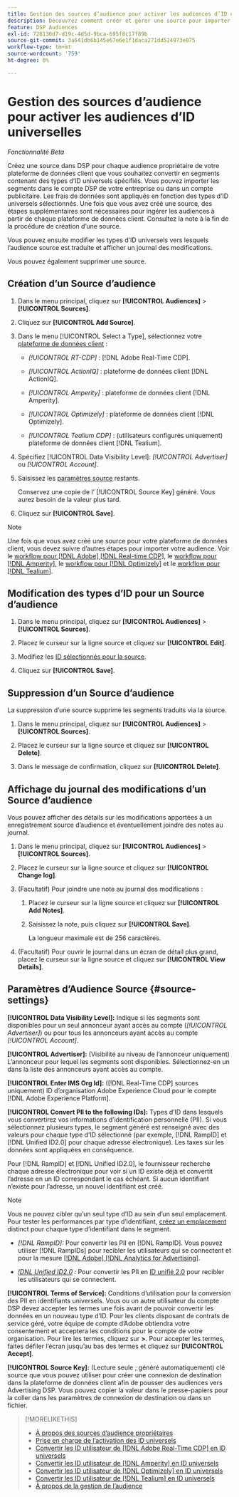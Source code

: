 ```yaml
---
title: Gestion des sources d’audience pour activer les audiences d’ID universelles
description: Découvrez comment créer et gérer une source pour importer des audiences de votre plateforme de données client et les convertir en segments contenant des ID universels.
feature: DSP Audiences
exl-id: 728130d7-d19c-4d5d-9bca-695f8c17f89b
source-git-commit: 3a641db6b145e67e6e1f1daca271dd524973e075
workflow-type: tm+mt
source-wordcount: '759'
ht-degree: 0%

---
```


# Gestion des sources d’audience pour activer les audiences d’ID universelles

*Fonctionnalité Beta*

Créez une source dans DSP pour chaque audience propriétaire de votre plateforme de données client que vous souhaitez convertir en segments contenant des types d’ID universels spécifiés. Vous pouvez importer les segments dans le compte DSP de votre entreprise ou dans un compte publicitaire. Les frais de données sont appliqués en fonction des types d’ID universels sélectionnés. Une fois que vous avez créé une source, des étapes supplémentaires sont nécessaires pour ingérer les audiences à partir de chaque plateforme de données client. Consultez la note à la fin de la procédure de création d’une source.

Vous pouvez ensuite modifier les types d’ID universels vers lesquels l’audience source est traduite et afficher un journal des modifications.

Vous pouvez également supprimer une source.

## Création d’un Source d’audience

<!-- Not sure about this

You can create one source for each combination of universal ID partner and data visibility level.

-->

1. Dans le menu principal, cliquez sur **[!UICONTROL Audiences]** > **[!UICONTROL Sources]**.

1. Cliquez sur **[!UICONTROL Add Source]**.

1. Dans le menu [!UICONTROL Select a Type], sélectionnez votre [plateforme de données client](source-about.md) :

   * *[!UICONTROL RT-CDP]* : [!DNL Adobe Real-Time CDP].

   * *[!UICONTROL ActionIQ]* : plateforme de données client [!DNL ActionIQ].

   * *[!UICONTROL Amperity]* : plateforme de données client [!DNL Amperity].

   * *[!UICONTROL Optimizely]* : plateforme de données client [!DNL Optimizely].

   * *[!UICONTROL Tealium CDP]* : (utilisateurs configurés uniquement) plateforme de données client [!DNL Tealium].

1. Spécifiez [!UICONTROL Data Visibility Level]: *[!UICONTROL Advertiser]* ou *[!UICONTROL Account]*.

1. Saisissez les [paramètres source](#source-settings) restants.

   Conservez une copie de l’ [!UICONTROL Source Key] généré. Vous aurez besoin de la valeur plus tard.

1. Cliquez sur **[!UICONTROL Save]**.

>[!NOTE]
>
>Une fois que vous avez créé une source pour votre plateforme de données client, vous devez suivre d’autres étapes pour importer votre audience. Voir le [workflow pour [!DNL Adobe] [!DNL Real-time CDP]](source-adobe-rtcdp.md),<!-- the [workflow for [!DNL ActionIQ]](source-actioniq.md), --> le [workflow pour [!DNL Amperity]](source-amperity.md), le [workflow pour [!DNL Optimizely]](source-optimizely.md) et le [workflow pour [!DNL Tealium]](source-tealium.md).

## Modification des types d’ID pour un Source d’audience

<!-- Clarify this:
All changes to universal IDs translated from the source are applied after you save the the source record. For example, if a new ID is added, any hashed email addresses shared before making the changes aren't converted. Similarly, if an ID is removed, we don't delete any historical data from the segments shared through the source.

OR 

All changes to universal IDs translated from the source are applied after you save the the source record. For example, if you add a new ID type, then we convert hashed email addresses shared before making the changes to the new ID type. Similarly, if you remove an ID type, then we delete any historical IDs of that type from the segments shared through the source.

-->

1. Dans le menu principal, cliquez sur **[!UICONTROL Audiences]** > **[!UICONTROL Sources]**.

1. Placez le curseur sur la ligne source et cliquez sur **[!UICONTROL Edit]**.

1. Modifiez les [ID sélectionnés pour la source](#source-settings).

1. Cliquez sur **[!UICONTROL Save]**.

## Suppression d’un Source d’audience

La suppression d’une source supprime les segments traduits via la source.<!-- Will performance data for the segment still be available in any types of reports?  If yes, which? -->

1. Dans le menu principal, cliquez sur **[!UICONTROL Audiences]** > **[!UICONTROL Sources]**.

1. Placez le curseur sur la ligne source et cliquez sur **[!UICONTROL Delete]**.

1. Dans le message de confirmation, cliquez sur **[!UICONTROL Delete]**.

## Affichage du journal des modifications d’un Source d’audience

Vous pouvez afficher des détails sur les modifications apportées à un enregistrement source d’audience et éventuellement joindre des notes au journal.

1. Dans le menu principal, cliquez sur **[!UICONTROL Audiences]** > **[!UICONTROL Sources]**.

1. Placez le curseur sur la ligne source et cliquez sur **[!UICONTROL Change log]**.

1. (Facultatif) Pour joindre une note au journal des modifications :

   1. Placez le curseur sur la ligne source et cliquez sur **[!UICONTROL Add Notes]**.

   1. Saisissez la note, puis cliquez sur **[!UICONTROL Save]**.

      La longueur maximale est de 256 caractères.

1. (Facultatif) Pour ouvrir le journal dans un écran de détail plus grand, placez le curseur sur la ligne source et cliquez sur **[!UICONTROL View Details]**.

## Paramètres d’Audience Source {#source-settings}

**[!UICONTROL Data Visibility Level]:** Indique si les segments sont disponibles pour un seul annonceur ayant accès au compte (*[!UICONTROL Advertiser]*) ou pour tous les annonceurs ayant accès au compte *[!UICONTROL Account]*.

**[!UICONTROL Advertiser]:** (Visibilité au niveau de l’annonceur uniquement) L’annonceur pour lequel les segments sont disponibles. Sélectionnez-en un dans la liste des annonceurs ayant accès au compte.

**[!UICONTROL Enter IMS Org Id]:** ([!DNL Real-Time CDP] sources uniquement) ID d’organisation Adobe Experience Cloud pour le compte [!DNL Adobe Experience Platform].

**[!UICONTROL Convert PII to the following IDs]:** Types d’ID dans lesquels vous convertirez vos informations d’identification personnelle (PII). Si vous sélectionnez plusieurs types, le segment généré est renseigné avec des valeurs pour chaque type d’ID sélectionné (par exemple, [!DNL RampID] et [!DNL Unified ID2.0] pour chaque adresse électronique). Les taxes sur les données sont appliquées en conséquence.

Pour [!DNL RampID] et [!DNL Unified ID2.0], le fournisseur recherche chaque adresse électronique pour voir si un ID existe déjà et convertit l’adresse en un ID correspondant le cas échéant. Si aucun identifiant n’existe pour l’adresse, un nouvel identifiant est créé.

>[!NOTE]
>
>Vous ne pouvez cibler qu’un seul type d’ID au sein d’un seul emplacement. Pour tester les performances par type d’identifiant, [ créez un emplacement](/help/dsp/campaign-management/placements/placement-create.md) distinct pour chaque type d’identifiant dans le segment.

* *[!DNL RampID]:* Pour convertir les PII en [!DNL RampID]. Vous pouvez utiliser [!DNL RampIDs] pour recibler les utilisateurs qui se connectent et pour la mesure [[!DNL Adobe] [!DNL Analytics for Advertising]](/help/integrations/analytics/overview.md).

* *[!DNL Unified ID2.0](Beta) :* Pour convertir les PII en [ ID unifié 2.0](https://unifiedid.com) pour recibler les utilisateurs qui se connectent.

<!-- Later
* *[!DNL ID5] (Beta):* To convert PII to an [!DNL ID5] ID. You can use [!DNL ID5] IDs for retargeting logging-in users and for [[!DNL Adobe] [!DNL Analytics for Advertising]](/help/integrations/analytics/overview.md) measurement.

-->

**[!UICONTROL Terms of Service]:** Conditions d’utilisation pour la conversion des PII en identifiants universels. Vous ou un autre utilisateur du compte DSP devez accepter les termes une fois avant de pouvoir convertir les données en un nouveau type d’ID. Pour les clients disposant de contrats de service géré, votre équipe de compte d’Adobe obtiendra votre consentement et acceptera les conditions pour le compte de votre organisation. Pour lire les termes, cliquez sur **>**. Pour accepter les termes, faites défiler l’écran jusqu’au bas des termes et cliquez sur **[!UICONTROL Accept]**.

**[!UICONTROL Source Key]:** (Lecture seule ; généré automatiquement) clé source que vous pouvez utiliser pour créer une connexion de destination dans la plateforme de données client afin de pousser des audiences vers Advertising DSP. Vous pouvez copier la valeur dans le presse-papiers pour la coller dans les paramètres de connexion de destination ou dans un fichier.

>[!MORELIKETHIS]
>
>* [À propos des sources d’audience propriétaires](source-about.md)
>* [Prise en charge de l’activation des ID universels](/help/dsp/audiences/universal-ids.md)
>* [Convertir les ID utilisateur de [!DNL Adobe Real-Time CDP]  en ID universels](/help/dsp/audiences/sources/source-adobe-rtcdp.md)
>* [Convertir les ID utilisateur de [!DNL Amperity]  en ID universels](/help/dsp/audiences/sources/source-amperity.md)
>* [Convertir les ID utilisateur de [!DNL Optimizely]  en ID universels](/help/dsp/audiences/sources/source-optimizely.md)
>* [Convertir les ID utilisateur de [!DNL Tealium]  en ID universels](/help/dsp/audiences/sources/source-tealium.md)
>* [À propos de la gestion de l’audience](/help/dsp/audiences/audience-about.md)
